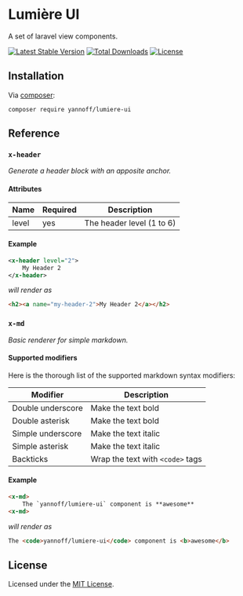 # Lumière UI

A set of laravel view components.


[![Latest Stable Version](https://poser.pugx.org/yannoff/lumiere-ui/v/stable)](https://packagist.org/packages/yannoff/lumiere-ui)
[![Total Downloads](https://poser.pugx.org/yannoff/lumiere-ui/downloads)](https://packagist.org/packages/yannoff/lumiere-ui)
[![License](https://poser.pugx.org/yannoff/lumiere-ui/license)](https://packagist.org/packages/yannoff/lumiere-ui)

## Installation

Via [composer](https://getcomposer.org):

```
composer require yannoff/lumiere-ui
```

## Reference

### `x-header`

_Generate a header block with an apposite anchor._

#### Attributes

Name|Required|Description
---|---|---
level|yes|The header level (1 to 6)

#### Example

```xml
<x-header level="2">
    My Header 2
</x-header>
```

_will render as_

```html
<h2><a name="my-header-2">My Header 2</a></h2>
```

### `x-md`

_Basic renderer for simple markdown._

#### Supported modifiers

Here is the thorough list of the supported markdown syntax modifiers:

Modifier|Description
---|---
Double underscore|Make the text bold
Double asterisk|Make the text bold
Simple underscore|Make the text italic
Simple asterisk|Make the text italic
Backticks|Wrap the text with `<code>` tags


#### Example


```html
<x-md>
    The `yannoff/lumiere-ui` component is **awesome**
<x-md>
```

_will render as_

```html
The <code>yannoff/lumiere-ui</code> component is <b>awesome</b>
```

## License

Licensed under the [MIT License](LICENSE).
